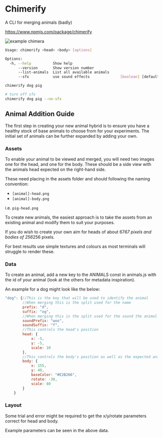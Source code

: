 # Chimerify
A CLI for merging animals (badly)

https://www.npmjs.com/package/chimerify

![example chimera](example.png)

```sh
Usage: chimerify <head> <body> [options]

Options:
  -h, --help          Show help                                        [boolean]
      --version       Show version number                              [boolean]
      --list-animals  List all available animals                       [boolean]
      --sfx           use sound effects              [boolean] [default: "true"]
```

```sh
chimerify dog pig

# turn off sfx
chimerify dog pig --no-sfx
```

## Animal Addition Guide

The first step in creating your new animal hybrid is to ensure you have a healthy stock of base animals to choose from for your experiments. The initial set of animals can be further expanded by adding your own.

### Assets

To enable your animal to be viewed and merged, you will need two images one for the head, and one for the body. These should be a side view with the animals head expected on the right-hand side.

These need placing in the assets folder and should following the naming convention:
* `[animal]-head.png`
* `[animal]-body.png`

i.e. `pig-head.png`

To create new animals, the easiest approach is to take the assets from an existing animal and modify them to suit your purposes. 

If you do wish to create your own aim for heads of about 67*67 pixels and bodies of 256*256 pixels. 

For best results use simple textures and colours as most terminals will struggle to render these.

### Data

To create an animal, add a new key to the ANIMALS const in animals.js with the id of your animal (look at the others for metadata inspiration). 

An example for a dog might look like the below:

```js
"dog": {//This is the key that will be used to identify the animal
        //When merging this is the split used for the name
        prefix: "d", 
        suffix: "og",
        //When merging this is the split used for the sound the animal makes
        soundPrefix: "woo",
        soundSuffix: "f",
        //This controls the head's position
        head: {
            x: -5,
            y: -5,
            scale: 10
        },
        //This controls the body's position as well as the expected animal colour
        body: {
            x: 155,
            y: 40,
            baseColor: "#E2B266",
            rotate: -30,
            scale: 80
        }
    }
```

### Layout

Some trial and error might be required to get the x/y/rotate parameters correct for head and body.

Example parameters can be seen in the above data. 
